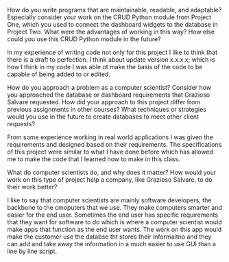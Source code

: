 How do you write programs that are maintainable, readable, and adaptable? Especially consider your work on the CRUD Python module from Project One, which you used to connect the dashboard widgets to the database in Project Two. What were the advantages of working in this way? How else could you use this CRUD Python module in the future?

In my experience of writing code not only for this project I like to think that there is a draft to perfection.  I think about update version x.x.x.x;  which is how I think in my code I was able ot make the basis of the code to be capable of being added to or edited.

How do you approach a problem as a computer scientist? Consider how you approached the database or dashboard requirements that Grazioso Salvare requested. How did your approach to this project differ from previous assignments in other courses? What techniques or strategies would you use in the future to create databases to meet other client requests?

From some experience working in real world applications I was given the requirements and designed based on their requirements.  The specifications of this project were similar to what I have done before which has allowed me to make the code that I learned how to make in this class.

What do computer scientists do, and why does it matter? How would your work on this type of project help a company, like Grazioso Salvare, to do their work better?

I like to say that computer scientists are mainly software developers, the backbone to the cmoputers that we use.  They make computers smarter and easier for the end user.  Sometimes the end user has specific requirements that they want for software to do which is where a computer scientist would make apps that function as the end user wants.  The work on this app would make the customer use the databse tht stores their informaitno and they can add and take away the information in a much easier to use GUI than a line by line script.
